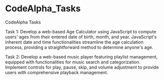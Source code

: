 # CodeAlpha_Tasks
CodeAlpha Tasks

Task 1: 
Develop a web-based Age Calculator using JavaScript to compute users' ages from their entered date of birth, month, and year. JavaScript's inherent date and time functionalities streamline the age calculation process, providing a straightforward method to determine anyone's age.


Task 2: 
Develop a web-based music player featuring playlist management, equipped with functionalities for music search and categorization. Implement controls for play, pause, skip, and volume adjustment to provide users with comprehensive playback management.
